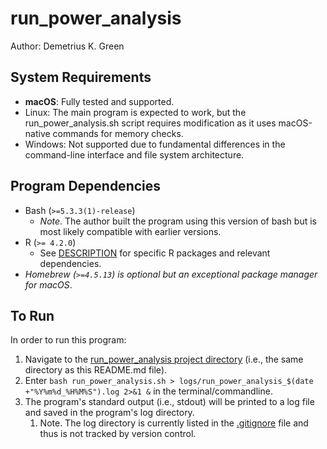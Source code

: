 # run_power_analysis

Author: Demetrius K. Green

## System Requirements
- **macOS**: Fully tested and supported.
- Linux: The main program is expected to work, but the run_power_analysis.sh script requires modification as it uses macOS-native commands for memory checks.
- Windows: Not supported due to fundamental differences in the command-line interface and file system architecture.

## Program Dependencies
- Bash (`>=5.3.3(1)-release`)
  - *Note*. The author built the program using this version of bash but is most likely compatible with earlier versions.
- R (`>= 4.2.0`)
  - See [DESCRIPTION](./DESCRIPTION) for specific R packages and relevant dependencies.
- *Homebrew (`>=4.5.13`) is optional but an exceptional package manager for macOS*.
## To Run

In order to run this program:
1. Navigate to the [run_power_analysis project directory](./) (i.e., the same directory as this README.md file).
2. Enter `bash run_power_analysis.sh > logs/run_power_analysis_$(date +"%Y%m%d_%H%M%S").log 2>&1 &` in the terminal/commandline.
3. The program's standard output (i.e., stdout) will be printed to a log file and saved in the program's log directory.
   1. Note. The log directory is currently listed in the [.gitignore](../../.gitignore) file and thus is not tracked by version control.
